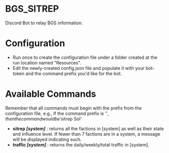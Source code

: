 # BGS_SITREP
 Discord Bot to relay BGS information.

# Configuration
* Run once to create the configuration file under a folder created at the run location named "Resources".
* Edit the newly-created config.json file and populate it with your bot-token and the command prefix you'd like for the bot.

# Available Commands
Remember that all commands must begin with the prefix from the configuration file, e.g., if the command prefix is '$', then the command would be '$sitrep Sol'
* **sitrep *[system]*** : returns all the factions in [system] as well as their state and influence level. If fewer than 7 factions are in a system, a message will be displayed indicating such.
* **traffic *[system]*** : returns the daily/weekly/total traffic in [system].
